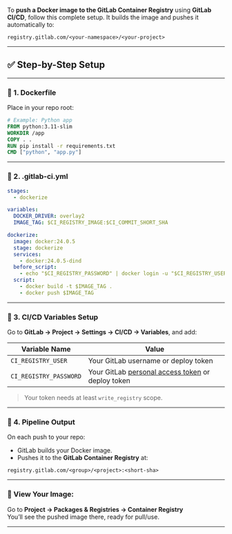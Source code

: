 To **push a Docker image to the GitLab Container Registry** using **GitLab CI/CD**, follow this complete setup. It builds the image and pushes it automatically to:

```
registry.gitlab.com/<your-namespace>/<your-project>
```

---

## ✅ Step-by-Step Setup

---

### 📁 1. **Dockerfile**

Place in your repo root:

```Dockerfile
# Example: Python app
FROM python:3.11-slim
WORKDIR /app
COPY . .
RUN pip install -r requirements.txt
CMD ["python", "app.py"]
```

---

### 📝 2. **.gitlab-ci.yml**

```yaml
stages:
  - dockerize

variables:
  DOCKER_DRIVER: overlay2
  IMAGE_TAG: $CI_REGISTRY_IMAGE:$CI_COMMIT_SHORT_SHA

dockerize:
  image: docker:24.0.5
  stage: dockerize
  services:
    - docker:24.0.5-dind
  before_script:
    - echo "$CI_REGISTRY_PASSWORD" | docker login -u "$CI_REGISTRY_USER" --password-stdin $CI_REGISTRY
  script:
    - docker build -t $IMAGE_TAG .
    - docker push $IMAGE_TAG
```

---

### 🔐 3. **CI/CD Variables Setup**

Go to **GitLab → Project → Settings → CI/CD → Variables**, and add:

| Variable Name         | Value                                  |
|------------------------|----------------------------------------|
| `CI_REGISTRY_USER`     | Your GitLab username or deploy token  |
| `CI_REGISTRY_PASSWORD` | Your GitLab [personal access token](https://gitlab.com/-/profile/personal_access_tokens) or deploy token |

> Your token needs at least `write_registry` scope.

---

### 🧪 4. **Pipeline Output**

On each push to your repo:
- GitLab builds your Docker image.
- Pushes it to the **GitLab Container Registry** at:

```
registry.gitlab.com/<group>/<project>:<short-sha>
```

---

### 🐳 View Your Image:

Go to **Project → Packages & Registries → Container Registry**  
You’ll see the pushed image there, ready for pull/use.

---


